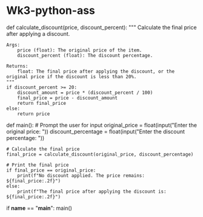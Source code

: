 # Wk3-python-ass

def calculate_discount(price, discount_percent):
    """
    Calculate the final price after applying a discount.

    Args:
        price (float): The original price of the item.
        discount_percent (float): The discount percentage.

    Returns:
        float: The final price after applying the discount, or the original price if the discount is less than 20%.
    """
    if discount_percent >= 20:
        discount_amount = price * (discount_percent / 100)
        final_price = price - discount_amount
        return final_price
    else:
        return price

def main():
    # Prompt the user for input
    original_price = float(input("Enter the original price: "))
    discount_percentage = float(input("Enter the discount percentage: "))

    # Calculate the final price
    final_price = calculate_discount(original_price, discount_percentage)

    # Print the final price
    if final_price == original_price:
        print(f"No discount applied. The price remains: ${final_price:.2f}")
    else:
        print(f"The final price after applying the discount is: ${final_price:.2f}")

if __name__ == "__main__":
    main()
